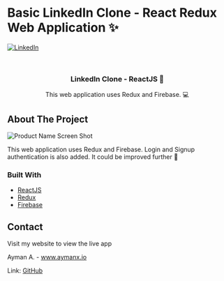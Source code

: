 # Basic LinkedIn Clone - React Redux Web Application ✨

[![LinkedIn][linkedin-shield]][linkedin-url]

<!-- PROJECT LOGO -->
<br />
<p align="center">
 
  <h3 align="center"> LinkedIn Clone - ReactJS 🧩</h3>

  <p align="center">
    This web application uses Redux and Firebase. 💻 
    
    
</p>

<!-- ABOUT THE PROJECT -->

## About The Project

![Product Name Screen Shot][product-screenshot]

This web application uses Redux and Firebase. Login and Signup authentication is also added. It could be improved further 🚧


### Built With

- [ReactJS](https://www.python.org/)
- [Redux](https://redux.js.org/)
- [Firebase](https://firebase.google.com/)

<!-- CONTACT -->

## Contact

Visit my website to view the live app

Ayman A. - www.aymanx.io

Link: [GitHub](https://github.com/aymanxdev/react-redux-linkedin-clone)

<!-- MARKDOWN LINKS & IMAGES -->

[linkedin-shield]: https://img.shields.io/badge/-LinkedIn-black.svg?style=flat-square&logo=linkedin&colorB=555
[linkedin-url]: https://www.linkedin.com/in/ayman-io/
[product-screenshot]: public/images/Reactjs-linkedin-clone.png
